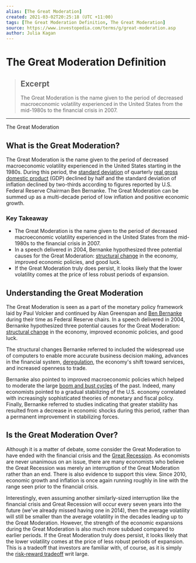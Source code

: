 ```yaml
---
alias: [The Great Moderation]
created: 2021-03-02T20:25:18 (UTC +11:00)
tags: [The Great Moderation Definition, The Great Moderation]
source: https://www.investopedia.com/terms/g/great-moderation.asp
author: Julia Kagan
---
```


# The Great Moderation Definition

> ## Excerpt
> The Great Moderation is the name given to the period of decreased macroeconomic volatility experienced in the United States from the mid-1980s to the financial crisis in 2007.

---

The Great Moderation
## What is the Great Moderation?

The Great Moderation is the name given to the period of decreased macroeconomic volatility experienced in the United States starting in the 1980s. During this period, the [standard deviation](https://www.investopedia.com/terms/s/standarddeviation.asp) of quarterly [real gross domestic product](https://www.investopedia.com/terms/r/realgdp.asp) (GDP) declined by half and the standard deviation of inflation declined by two-thirds according to figures reported by U.S. Federal Reserve Chairman Ben Bernanke. The Great Moderation can be summed up as a multi-decade period of low inflation and positive economic growth.

### Key Takeaway

-   The Great Moderation is the name given to the period of decreased macroeconomic volatility experienced in the United States from the mid-1980s to the financial crisis in 2007.
-   In a speech delivered in 2004, Bernanke hypothesized three potential causes for the Great Moderation: [structural change](https://www.investopedia.com/terms/s/structural_change.asp) in the economy, improved economic policies, and good luck.
-   If the Great Moderation truly does persist, it looks likely that the lower volatility comes at the price of less robust periods of expansion.

## Understanding the Great Moderation

The Great Moderation is seen as a part of the monetary policy framework laid by Paul Volcker and continued by Alan Greenspan and [Ben Bernanke](https://www.investopedia.com/terms/b/benbernanke.asp) during their time as Federal Reserve chairs. In a speech delivered in 2004, Bernanke hypothesized three potential causes for the Great Moderation: [structural change](https://www.investopedia.com/terms/s/structural_change.asp) in the economy, improved economic policies, and good luck.

The structural changes Bernanke referred to included the widespread use of computers to enable more accurate business decision making, advances in the financial system, [deregulation](https://www.investopedia.com/terms/d/deregulate.asp), the economy's shift toward services, and increased openness to trade.

Bernanke also pointed to improved macroeconomic policies which helped to moderate the large [boom and bust cycles](https://www.investopedia.com/terms/b/boom-and-bust-cycle.asp) of the past. Indeed, many economists pointed to a gradual stabilizing of the U.S. economy correlated with increasingly sophisticated theories of monetary and fiscal policy. Finally, Bernanke referred to studies indicating that greater stability has resulted from a decrease in economic shocks during this period, rather than a permanent improvement in stabilizing forces.

## Is the Great Moderation Over?

Although it is a matter of debate, some consider the Great Moderation to have ended with the financial crisis and the [Great Recession](https://www.investopedia.com/terms/g/great-recession.asp). As economists are never unanimous on an issue, there are many economists who believe the Great Recession was merely an interruption of the Great Moderation rather than an end. There is also evidence to support this view. Since 2010, economic growth and inflation is once again running roughly in line with the range seen prior to the financial crisis.

Interestingly, even assuming another similarly-sized interruption like the financial crisis and Great Recession will occur every seven years into the future (we've already missed having one in 2014), then the average volatility will still be smaller than the average volatility in the decades leading up to the Great Moderation. However, the strength of the economic expansions during the Great Moderation is also much more subdued compared to earlier periods. If the Great Moderation truly does persist, it looks likely that the lower volatility comes at the price of less robust periods of expansion. This is a tradeoff that investors are familiar with, of course, as it is simply the [risk-reward tradeoff](https://www.investopedia.com/terms/r/riskreturntradeoff.asp) writ large.
